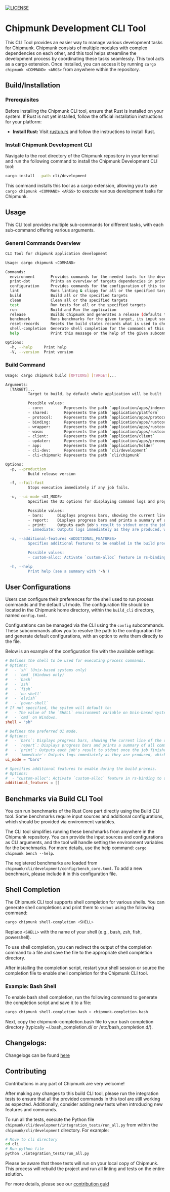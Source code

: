 [![LICENSE](https://img.shields.io/badge/License-Apache_2.0-blue.svg)](LICENSE.txt)

# Chipmunk Development CLI Tool

This CLI Tool provides an easier way to manage various development tasks for Chipmunk.
Chipmunk consists of multiple modules with complex dependencies on each other, and this tool helps streamline the development process by coordinating these tasks seamlessly.
This tool acts as a cargo extension. Once installed, you can access it by running `cargo chipmunk <COMMAND> <ARGS>` from anywhere within the repository.

## Build/Installation

### Prerequisites

Before installing the Chipmunk CLI tool, ensure that Rust is installed on your system. If Rust is not yet installed, follow the official installation instructions for your platform:

- **Install Rust:** Visit [rustup.rs](https://rustup.rs/) and follow the instructions to install Rust.

### Install Chipmunk Development CLI

Navigate to the root directory of the Chipmunk repository in your terminal and run the following command to install the Chipmunk Development CLI tool:

```bash
cargo install --path cli/development
```

This command installs this tool as a cargo extension, allowing you to use `cargo chipmunk <COMMAND> <ARGS>` to execute various development tasks for Chipmunk.


## Usage

This CLI tool provides multiple sub-commands for different tasks, with each sub-command offering various arguments.

### General Commands Overview

```bash
CLI Tool for chipmunk application development

Usage: cargo chipmunk <COMMAND>

Commands:
  environment       Provides commands for the needed tools for the development [aliases: env]
  print-dot         Prints an overview of targets dependencies in print-dot format for `Graphviz` [aliases: dot]
  configuration     Provides commands for the configuration of this tool on user level [aliases: config]
  lint              Runs linting & clippy for all or the specified targets
  build             Build all or the specified targets
  clean             Clean all or the specified targets
  test              Run tests for all or the specified targets
  run               Build and Run the application
  release           Builds Chipmunk and generates a release (defaults to Release mode)
  benchmark         Runs benchmarks for the given target, its input source and configuration [aliases: bench]
  reset-records     Resets the build states records what is used to check if there were any changes for each target [aliases: reset]
  shell-completion  Generate shell completion for the commands of this tool in the given shell, printing them to stdout [aliases: compl]
  help              Print this message or the help of the given subcommand(s)

Options:
  -h, --help     Print help
  -V, --version  Print version
```

### Build Command 

```bash
Usage: cargo chipmunk build [OPTIONS] [TARGET]...

Arguments:
  [TARGET]...
          Target to build, by default whole application will be built

          Possible values:
          - core:         Represents the path `application/apps/indexer`
          - shared:       Represents the path `application/platform`
          - protocol:     Represents the path `application/apps/protocol`
          - binding:      Represents the path `application/apps/rustcore/rs-bindings`
          - wrapper:      Represents the path `application/apps/rustcore/ts-bindings`
          - wasm:         Represents the path `application/apps/rustcore/wasm-bindings`
          - client:       Represents the path `application/client`
          - updater:      Represents the path `application/apps/precompiled/updater`
          - app:          Represents the path `application/holder`
          - cli-dev:      Represents the path `cli/development`
          - cli-chipmunk: Represents the path `cli/chipmunk`

Options:
  -p, --production
          Build release version

  -f, --fail-fast
          Stops execution immediately if any job fails.

  -u, --ui-mode <UI_MODE>
          Specifies the UI options for displaying command logs and progress in the terminal

          Possible values:
          - bars:      Displays progress bars, showing the current line of the output of each command. [aliases: 'b']
          - report:    Displays progress bars and prints a summary of all command logs to stdout after all jobs have finished. [aliases: 'r']
          - print:     Outputs each job's result to stdout once the job finishes. No progress bars are displayed. [aliases: 'p']
          - immediate: Outputs logs immediately as they are produced, which may cause overlapping logs for parallel jobs. No progress bars are displayed. [aliases: 'i']

  -a, --additional-features <ADDITIONAL_FEATURES>
          Specifies additional features to be enabled in the build process

          Possible values:
          - custom-alloc: Activate `custom-alloc` feature in rs-binding to use custom memory allocator instead of the default one.

  -h, --help
          Print help (see a summary with '-h')
```

## User Configurations

Users can configure their preferences for the shell used to run process commands and the default UI mode. The configuration file should be located in the Chipmunk home directory, within the `build_cli` directory, named `config.toml`.

Configurations can be managed via the CLI using the `config` subcommands. These subcommands allow you to resolve the path to the configuration file and generate default configurations, with an option to write them directly to the file.

Below is an example of the configuration file with the available settings:

```toml
# Defines the shell to be used for executing process commands.
# Options:
#   - `sh` (Unix-based systems only)
#   - `cmd` (Windows only)
#   - `bash`
#   - `zsh`
#   - `fish`
#   - `nu-shell`
#   - `elvish`
#   - `power-shell`
# If not specified, the system will default to:
#   - The value of the `SHELL` environment variable on Unix-based systems.
#   - `cmd` on Windows.
shell = "sh"

# Defines the preferred UI mode.
# Options:
#   - `bars`: Displays progress bars, showing the current line of the output of each command.
#   - `report`: Displays progress bars and prints a summary of all command logs to stdout after all jobs have finished.
#   - `print`: Outputs each job's result to stdout once the job finishes. No progress bars are displayed.
#   - `immediate`: Outputs logs immediately as they are produced, which may cause overlapping logs for parallel jobs. No progress bars are displayed.
ui_mode = "bars"

# Specifies additional features to enable during the build process.
# Options:
#  - "custom-alloc": Activate `custom-alloc` feature in rs-binding to use custom memory allocator instead of the default one.
additional_features = []
```

## Benchmarks via Build CLI Tool

You can run benchmarks of the Rust Core part directly using the Build CLI tool. Some benchmarks require input sources and additional configurations, which should be provided via environment variables.

The CLI tool simplifies running these benchmarks from anywhere in the Chipmunk repository. You can provide the input sources and configurations as CLI arguments, and the tool will handle setting the environment variables for the benchmarks. For more details, use the help command: `cargo chipmunk bench --help`.

The registered benchmarks are loaded from `chipmunk/cli/development/config/bench_core.toml`. To add a new benchmark, please include it in this configuration file.

## Shell Completion

The Chipmunk CLI tool supports shell completion for various shells. You can generate shell completions and print them to `stdout` using the following command:

```bash
cargo chipmunk shell-completion <SHELL>
```
Replace `<SHELL>` with the name of your shell (e.g., bash, zsh, fish, powershell).

To use shell completion, you can redirect the output of the completion command to a file and save the file to the appropriate shell completion directory.

After installing the completion script, restart your shell session or source the completion file to enable shell completion for the Chipmunk CLI tool.


### Example: Bash Shell
To enable bash shell completion, run the following command to generate the completion script and save it to a file:

```bash
cargo chipmunk shell-completion bash > chipmunk-completion.bash
```
Next, copy the chipmunk-completion.bash file to your bash completion directory (typically  ~/.bash_completion.d/ or /etc/bash_completion.d/).

## Changelogs:

Changelogs can be found [here](CHANGELOG.md)

## Contributing

Contributions in any part of Chipmunk are very welcome!

After making any changes to this build CLI tool, please run the integration tests to ensure that all the provided commands in this tool are still working as expected. Additionally, consider adding new tests when introducing new features and commands.

To run all the tests, execute the Python file `chipmunk/cli/development/integration_tests/run_all.py` from within the `chipmunk/cli/development` directory. For example:

```bash
# Move to cli directory
cd cli
# Run python file
python ./integration_tests/run_all.py
```
Please be aware that these tests will run on your local copy of Chipmunk. This process will rebuild the project and run all linting and tests on the entire solution.

For more details, please see our [contribution guid](../../contribution.md)

